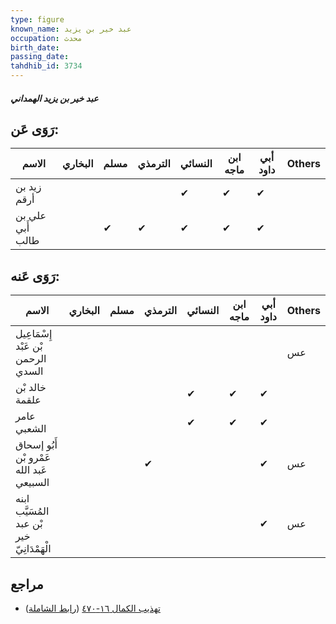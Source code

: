 ```yaml
---
type: figure
known_name: عبد خير بن يزيد
occupation: محدث
birth_date:
passing_date:
tahdhib_id: 3734
---
```

##### عبد خير بن يزيد الهمداني

## رَوَى عَن:
| الاسم            | البخاري | مسلم | الترمذي | النسائي | ابن ماجه | أبي داود | Others |
| ---------------- | ------- | ---- | ------- | ------- | -------- | -------- | ------ |
| زيد بن أرقم      |         |      |         | ✔       | ✔        | ✔        |        |
| علي بن أَبي طالب |         | ✔    | ✔       | ✔       | ✔        | ✔        |        |
## رَوَى عَنه:
| الاسم                                      | البخاري | مسلم | الترمذي | النسائي | ابن ماجه | أبي داود | Others |
| ------------------------------------------ | ------- | ---- | ------- | ------- | -------- | -------- | ------ |
| إِسْمَاعِيل بْن عَبْد الرحمن السدي         |         |      |         |         |          |          | عس     |
| خالد بْن علقمة                             |         |      |         | ✔       | ✔        | ✔        |        |
| عامر الشعبي                                |         |      |         | ✔       | ✔        | ✔        |        |
| أَبُو إسحاق عَمْرو بْن عَبد الله السبيعي   |         |      | ✔       |         |          | ✔        | عس     |
| ابنه المُسَيَّب بْن عبد خير الْهَمْدَانِيّ |         |      |         |         |          | ✔        | عس     |
## مراجع
- [تهذيب الكمال ١٦-٤٧٠](obsidian://open?vault=Tahdhib-al-Kamal&file=Figures/٣٧٣٤-عبد%20خير%20بن%20يزيد%20الهمداني) ([رابط الشاملة](https://shamela.ws/book/3722/8463))